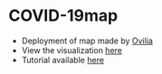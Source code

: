 # COVID-19map

* Deployment of map made by [Ovilia](https://gist.github.com/Ovilia)
* View the visualization [here](https://bkmgit.github.io/COVID-19map)
* Tutorial available [here](https://medium.com/@Ovilia/making-a-covid-19-map-with-echarts-and-leaflet-30fdcd8739c6)
